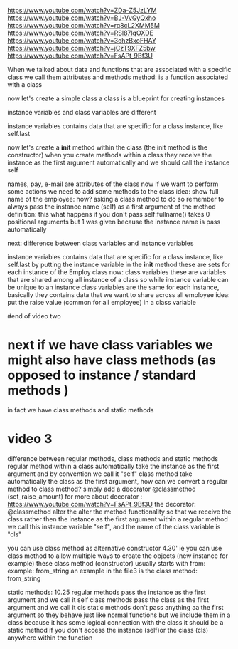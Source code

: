 https://www.youtube.com/watch?v=ZDa-Z5JzLYM
https://www.youtube.com/watch?v=BJ-VvGyQxho
https://www.youtube.com/watch?v=rq8cL2XMM5M
https://www.youtube.com/watch?v=RSl87lqOXDE
https://www.youtube.com/watch?v=3ohzBxoFHAY
https://www.youtube.com/watch?v=jCzT9XFZ5bw
https://www.youtube.com/watch?v=FsAPt_9Bf3U

When we talked about data and functions that are associated with a specific class we call them attributes and methods
method: is a function associated with a class

now let's create a simple class
a class is a blueprint for creating instances

instance variables and class variables are different

instance variables contains data that are specific for a class instance, like self.last

now let's create a __init__ method within the class (the init method is the constructor)
when you create methods within a class they receive the instance as the first argument automatically
and we should call the instance self

names, pay, e-mail are attributes of the class
now if we want to perform some actions we need to add some methods to the class
idea: show full name of the employee: how? asking a class method to do so
remember to always pass the instance name (self) as a first argument of the method definition:
this what happens if you don't pass self:fullname() takes 0 positional arguments but 1 was given
because the instance name is pass automatically

next: difference between class variables and instance variables

instance variables contains data that are specific for a class instance, like self.last
by putting the instance variable in the __init__ method these are sets for each instance of the Employ class
now: class variables
these are variables that are shared among all instance of a class so while instance variable can be unique to an instance
class variables are the same for each instance, basically they contains data that we want to share across all employee
idea: put the raise value (common for all employee) in a class variable

#end of video two

# next if we have class variables we might also have class methods (as opposed to instance / standard methods )
in fact we have class methods and static methods

# video 3

difference between regular methods, class methods and static methods
regular method within a class automatically take the instance as the first argument
and by convention we call it "self"
class method take automatically the class as the first argument, how can we convert a regular method to class method?
simply add a decorator @classmethod (set_raise_amount)
for more about decorator : https://www.youtube.com/watch?v=FsAPt_9Bf3U
the decorator: @classmethod alter the alter the method functionality
so that we receive the class rather then the instance as the first argument
within a regular method we call this instance variable "self", and the name of the class variable is "cls"

you can use class method as alternative constructor 4.30'
ie you can use class method to allow multiple ways to create the objects (new instance for example)
these class method (constructor) usually starts with from: example: from_string
an example in the file3 is the class method: from_string

static methods: 10.25
regular methods pass the instance as the first argument and we call it self
class methods pass the class as the first argument and we call it cls
static methods don't pass anything aa the first argument so they behave just like normal functions
but we include them in a class because it has some logical connection with the class
it should be a static method if you don't access the instance (self)or the class (cls) anywhere within the function
